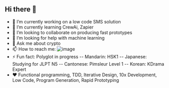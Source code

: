 ## Hi there 👋

- 🔭 I’m currently working on a low code SMS solution
- 🌱 I’m currently learning CrewAi, Zapier
- 👯 I’m looking to collaborate on producing fast prototypes
- 🤔 I’m looking for help with machine learning
- 💬 Ask me about crypto
- 📫 How to reach me: ![image](https://github.com/codemusket/codemusket/assets/11220505/6eb6fe0f-e8d8-44f0-9e08-7e3a29225f65)
- ⚡ Fun fact: Polyglot in progress
  -- Mandarin: HSK1
  -- Japanese: Studying for JLPT N5
  -- Cantonese: Pimsleur Level 1
  -- Korean: KDrama Expert
- ❤️ Functional programming, TDD, Iterative Design, 10x Development, Low Code, Program Generation, Rapid Prototyping

